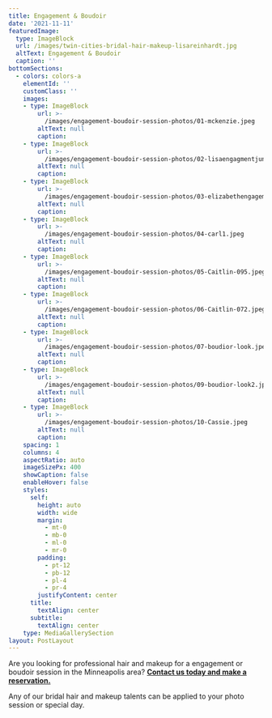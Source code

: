 ```yaml
---
title: Engagement & Boudoir
date: '2021-11-11'
featuredImage:
  type: ImageBlock
  url: /images/twin-cities-bridal-hair-makeup-lisareinhardt.jpg
  altText: Engagement & Boudoir
  caption: ''
bottomSections: 
  - colors: colors-a
    elementId: ''
    customClass: ''
    images:
    - type: ImageBlock
        url: >-
          /images/engagement-boudoir-session-photos/01-mckenzie.jpeg
        altText: null
        caption: 
    - type: ImageBlock
        url: >-
          /images/engagement-boudoir-session-photos/02-lisaengagmentjune9th.jpeg
        altText: null
        caption: 
    - type: ImageBlock
        url: >-
          /images/engagement-boudoir-session-photos/03-elizabethengagement-photo.jpeg
        altText: null
        caption: 
    - type: ImageBlock
        url: >-
          /images/engagement-boudoir-session-photos/04-carl1.jpeg
        altText: null
        caption: 
    - type: ImageBlock
        url: >-
          /images/engagement-boudoir-session-photos/05-Caitlin-095.jpeg
        altText: null
        caption: 
    - type: ImageBlock
        url: >-
          /images/engagement-boudoir-session-photos/06-Caitlin-072.jpeg
        altText: null
        caption: 
    - type: ImageBlock
        url: >-
          /images/engagement-boudoir-session-photos/07-boudior-look.jpeg
        altText: null
        caption: 
    - type: ImageBlock
        url: >-
          /images/engagement-boudoir-session-photos/09-boudior-look2.jpeg
        altText: null
        caption: 
    - type: ImageBlock
        url: >-
          /images/engagement-boudoir-session-photos/10-Cassie.jpeg
        altText: null
        caption:  
    spacing: 1
    columns: 4
    aspectRatio: auto
    imageSizePx: 400
    showCaption: false
    enableHover: false
    styles:
      self:
        height: auto
        width: wide
        margin:
          - mt-0
          - mb-0
          - ml-0
          - mr-0
        padding:
          - pt-12
          - pb-12
          - pl-4
          - pr-4
        justifyContent: center
      title:
        textAlign: center
      subtitle:
        textAlign: center
    type: MediaGallerySection
layout: PostLayout
---
```

Are you looking for professional hair and makeup for a engagement or boudoir session in the Minneapolis area? [**Contact us today and make a reservation.**](https://www.twincitiesmakeup.com/contact/)

Any of our bridal hair and makeup talents can be applied to your photo session or special day.

